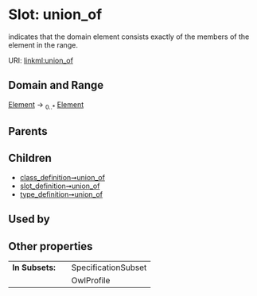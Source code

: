 
# Slot: union_of

indicates that the domain element consists exactly of the members of the element in the range.

URI: [linkml:union_of](https://w3id.org/linkml/union_of)


## Domain and Range

[Element](Element.md) &#8594;  <sub>0..\*</sub> [Element](Element.md)

## Parents


## Children

 *  [class_definition➞union_of](class_definition_union_of.md)
 *  [slot_definition➞union_of](slot_definition_union_of.md)
 *  [type_definition➞union_of](type_definition_union_of.md)

## Used by


## Other properties

|  |  |  |
| --- | --- | --- |
| **In Subsets:** | | SpecificationSubset |
|  | | OwlProfile |
